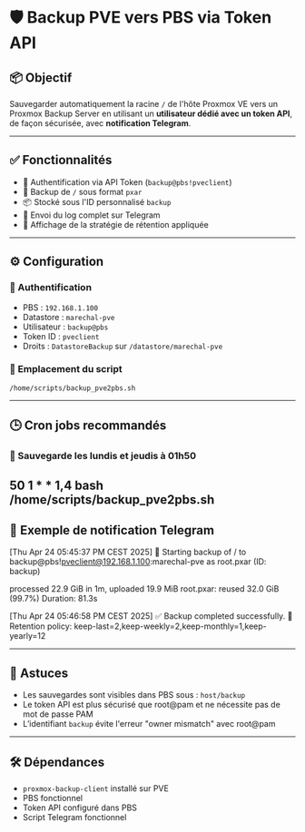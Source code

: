 # 🛡️ Backup PVE vers PBS via Token API

## 📦 Objectif

Sauvegarder automatiquement la racine `/` de l'hôte Proxmox VE vers un Proxmox Backup Server en utilisant un **utilisateur dédié avec un token API**, de façon sécurisée, avec **notification Telegram**.

---

## ✅ Fonctionnalités

- 🔐 Authentification via API Token (`backup@pbs!pveclient`)
- 💾 Backup de `/` sous format `pxar`
- 📦 Stocké sous l'ID personnalisé `backup`
- 📩 Envoi du log complet sur Telegram
- 🧹 Affichage de la stratégie de rétention appliquée

---

## ⚙️ Configuration

### 🔐 Authentification
- PBS : `192.168.1.100`
- Datastore : `marechal-pve`
- Utilisateur : `backup@pbs`
- Token ID : `pveclient`
- Droits : `DatastoreBackup` sur `/datastore/marechal-pve`

### 📂 Emplacement du script
`/home/scripts/backup_pve2pbs.sh`

---

## 🕒 Cron jobs recommandés

### 🔁 Sauvegarde les **lundis et jeudis** à **01h50**
50 1 * * 1,4 bash /home/scripts/backup_pve2pbs.sh
---

## 📩 Exemple de notification Telegram
[Thu Apr 24 05:45:37 PM CEST 2025]
🔄 Starting backup of / to backup@pbs!pveclient@192.168.1.100:marechal-pve as root.pxar (ID: backup)

processed 22.9 GiB in 1m, uploaded 19.9 MiB
root.pxar: reused 32.0 GiB (99.7%)
Duration: 81.3s

[Thu Apr 24 05:46:58 PM CEST 2025]
✅ Backup completed successfully.
📌 Retention policy: keep-last=2,keep-weekly=2,keep-monthly=1,keep-yearly=12

---

## 🧠 Astuces

- Les sauvegardes sont visibles dans PBS sous : `host/backup`
- Le token API est plus sécurisé que root@pam et ne nécessite pas de mot de passe PAM
- L’identifiant `backup` évite l'erreur "owner mismatch" avec root@pam

---

## 🛠️ Dépendances

- `proxmox-backup-client` installé sur PVE
- PBS fonctionnel
- Token API configuré dans PBS
- Script Telegram fonctionnel
